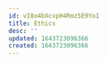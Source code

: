 ```yaml
---
id: vI8o4bXcvpH4Rmz5E9Yo1
title: Ethics
desc: ''
updated: 1643723096366
created: 1643723096366
---
```


